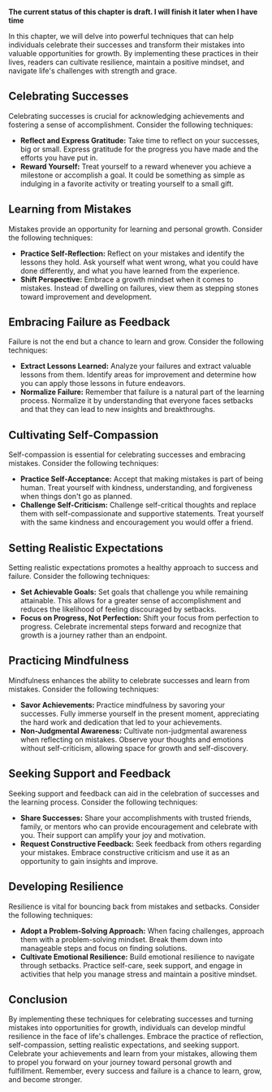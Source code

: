 **The current status of this chapter is draft. I will finish it later when I have time**

In this chapter, we will delve into powerful techniques that can help individuals celebrate their successes and transform their mistakes into valuable opportunities for growth. By implementing these practices in their lives, readers can cultivate resilience, maintain a positive mindset, and navigate life's challenges with strength and grace.

Celebrating Successes
---------------------

Celebrating successes is crucial for acknowledging achievements and fostering a sense of accomplishment. Consider the following techniques:

* **Reflect and Express Gratitude:** Take time to reflect on your successes, big or small. Express gratitude for the progress you have made and the efforts you have put in.
* **Reward Yourself:** Treat yourself to a reward whenever you achieve a milestone or accomplish a goal. It could be something as simple as indulging in a favorite activity or treating yourself to a small gift.

Learning from Mistakes
----------------------

Mistakes provide an opportunity for learning and personal growth. Consider the following techniques:

* **Practice Self-Reflection:** Reflect on your mistakes and identify the lessons they hold. Ask yourself what went wrong, what you could have done differently, and what you have learned from the experience.
* **Shift Perspective:** Embrace a growth mindset when it comes to mistakes. Instead of dwelling on failures, view them as stepping stones toward improvement and development.

Embracing Failure as Feedback
-----------------------------

Failure is not the end but a chance to learn and grow. Consider the following techniques:

* **Extract Lessons Learned:** Analyze your failures and extract valuable lessons from them. Identify areas for improvement and determine how you can apply those lessons in future endeavors.
* **Normalize Failure:** Remember that failure is a natural part of the learning process. Normalize it by understanding that everyone faces setbacks and that they can lead to new insights and breakthroughs.

Cultivating Self-Compassion
---------------------------

Self-compassion is essential for celebrating successes and embracing mistakes. Consider the following techniques:

* **Practice Self-Acceptance:** Accept that making mistakes is part of being human. Treat yourself with kindness, understanding, and forgiveness when things don't go as planned.
* **Challenge Self-Criticism:** Challenge self-critical thoughts and replace them with self-compassionate and supportive statements. Treat yourself with the same kindness and encouragement you would offer a friend.

Setting Realistic Expectations
------------------------------

Setting realistic expectations promotes a healthy approach to success and failure. Consider the following techniques:

* **Set Achievable Goals:** Set goals that challenge you while remaining attainable. This allows for a greater sense of accomplishment and reduces the likelihood of feeling discouraged by setbacks.
* **Focus on Progress, Not Perfection:** Shift your focus from perfection to progress. Celebrate incremental steps forward and recognize that growth is a journey rather than an endpoint.

Practicing Mindfulness
----------------------

Mindfulness enhances the ability to celebrate successes and learn from mistakes. Consider the following techniques:

* **Savor Achievements:** Practice mindfulness by savoring your successes. Fully immerse yourself in the present moment, appreciating the hard work and dedication that led to your achievements.
* **Non-Judgmental Awareness:** Cultivate non-judgmental awareness when reflecting on mistakes. Observe your thoughts and emotions without self-criticism, allowing space for growth and self-discovery.

Seeking Support and Feedback
----------------------------

Seeking support and feedback can aid in the celebration of successes and the learning process. Consider the following techniques:

* **Share Successes:** Share your accomplishments with trusted friends, family, or mentors who can provide encouragement and celebrate with you. Their support can amplify your joy and motivation.
* **Request Constructive Feedback:** Seek feedback from others regarding your mistakes. Embrace constructive criticism and use it as an opportunity to gain insights and improve.

Developing Resilience
---------------------

Resilience is vital for bouncing back from mistakes and setbacks. Consider the following techniques:

* **Adopt a Problem-Solving Approach:** When facing challenges, approach them with a problem-solving mindset. Break them down into manageable steps and focus on finding solutions.
* **Cultivate Emotional Resilience:** Build emotional resilience to navigate through setbacks. Practice self-care, seek support, and engage in activities that help you manage stress and maintain a positive mindset.

Conclusion
----------

By implementing these techniques for celebrating successes and turning mistakes into opportunities for growth, individuals can develop mindful resilience in the face of life's challenges. Embrace the practice of reflection, self-compassion, setting realistic expectations, and seeking support. Celebrate your achievements and learn from your mistakes, allowing them to propel you forward on your journey toward personal growth and fulfillment. Remember, every success and failure is a chance to learn, grow, and become stronger.
